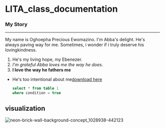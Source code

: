 # LITA_class_documentation

### My Story
---
My name is Oghoepha Precious Ewomazino. I'm Abba's delight. He's always paving way for me. Sometimes, i wonder if i truly deserve his lovingkindness. 
1. He's my living hope, my Ebenezer. 
2. *I'm grateful Abba loves me the way he does*.
3. **I love the way he fathers me**

- He's too intentional about me[download here](https://www.microsoft.com)
  ```SQL
  select * from table 1
  where condition = true
  ```
 ## visualization
 ![neon-brick-wall-background-concept_1028938-442123](https://github.com/user-attachments/assets/080efeb9-0b66-4b70-8854-cdf0548b7a8d)


